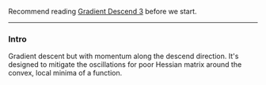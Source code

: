 Recommend reading [Gradient Descend 3](Gradient%20Descend/Gradient%20Descend%203.md)
before we start. 

---
### **Intro**

Gradient descent but with momentum along the descend direction. It's designed to mitigate the oscillations for poor Hessian matrix around the convex, local minima of a function. 


